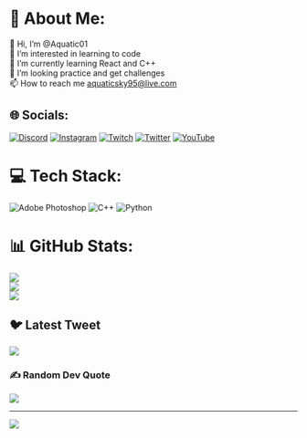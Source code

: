 # 💫 About Me:
👋 Hi, I’m @Aquatic01<br>👀 I’m interested in learning to code<br>🌱 I’m currently learning React and C++<br>📒 I’m looking practice and get challenges<br>📫 How to reach me aquaticsky95@live.com


## 🌐 Socials:
[![Discord](https://img.shields.io/badge/Discord-%237289DA.svg?logo=discord&logoColor=white)](https://discord.gg/Aquatic#9999) [![Instagram](https://img.shields.io/badge/Instagram-%23E4405F.svg?logo=Instagram&logoColor=white)](https://instagram.com/hilariogreen_) [![Twitch](https://img.shields.io/badge/Twitch-%239146FF.svg?logo=Twitch&logoColor=white)](https://twitch.tv/aquatic95) [![Twitter](https://img.shields.io/badge/Twitter-%231DA1F2.svg?logo=Twitter&logoColor=white)](https://twitter.com/@Aquatic_0) [![YouTube](https://img.shields.io/badge/YouTube-%23FF0000.svg?logo=YouTube&logoColor=white)](https://youtube.com/@@aquatic9999) 

# 💻 Tech Stack:
![Adobe Photoshop](https://img.shields.io/badge/adobephotoshop-%2331A8FF.svg?style=for-the-badge&logo=adobephotoshop&logoColor=white) ![C++](https://img.shields.io/badge/c++-%2300599C.svg?style=for-the-badge&logo=c%2B%2B&logoColor=white) ![Python](https://img.shields.io/badge/python-3670A0?style=for-the-badge&logo=python&logoColor=ffdd54)
# 📊 GitHub Stats:
![](https://github-readme-stats.vercel.app/api?username=Aquatic01&theme=tokyonight&hide_border=false&include_all_commits=false&count_private=false)<br/>
![](https://github-readme-streak-stats.herokuapp.com/?user=Aquatic01&theme=tokyonight&hide_border=false)<br/>
![](https://github-readme-stats.vercel.app/api/top-langs/?username=Aquatic01&theme=tokyonight&hide_border=false&include_all_commits=false&count_private=false&layout=compact)

## 🐦 Latest Tweet
[![](https://gtce.itsvg.in/api?username=@Aquatic_0)](https://github.com/VishwaGauravIn/github-twitter-card-embed)

### ✍️ Random Dev Quote
![](https://quotes-github-readme.vercel.app/api?type=horizontal&theme=radical)

---
[![](https://visitcount.itsvg.in/api?id=Aquatic01&icon=0&color=0)](https://visitcount.itsvg.in)

<!-- Proudly created with GPRM ( https://gprm.itsvg.in ) -->
